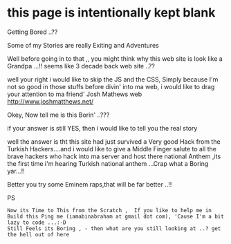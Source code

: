<html>

<title> Abin'z Scrap Book</title>

<body>

<h1>this page is intentionally kept blank</h1>

Getting Bored ..??

Some of my Stories are really Exiting and Adventures

Well before going in to that ,, you might think why this web site is look like a Grandpa ...!!
seems like 3 decade back web site ..??

well your right i would like to skip the JS and the CSS, Simply because I'm not so good in those stuffs
before divin' into ma web, i would like to drag your attention to ma friend' Josh Mathews web http://www.joshmatthews.net/

Okey,  Now tell me is this Borin' ..???

if your answer  is still YES, then i would like to tell you the real story

well the answer is tht this site had just survived a Very good Hack from the Turkish Hackers....and i would like to give a Middle Finger salute to all the brave hackers who hack into ma server  and host there national Anthem ,its the first time i'm hearing Turkish national anthem ...Crap what a Boring yar...!!

Better you try some Eminem raps,that will be far better ..!!

PS

    Now its Time to This from the Scratch ,  If you like to help me in Build this Ping me (iamabinabraham at gmail dot com), 'Cause I'm a bit lazy to code ...:-D
    Still Feels its Boring , - then what are you still looking at ..? get the hell out of here

</body>

</html>
